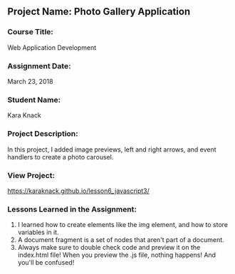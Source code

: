 ## Project Name:  Photo Gallery Application

### Course Title:
Web Application Development

### Assignment Date:  
March 23, 2018

### Student Name:  
Kara Knack

### Project Description:
In this project, I added image previews, left and right arrows, and event handlers to create a photo carousel.

### View Project:
https://karaknack.github.io/lesson6_javascript3/ 

### Lessons Learned in the Assignment:
1. I learned how to create elements like the img element, and how to store variables in it.
2. A document fragment is a set of nodes that aren't part of a document.
3. Always make sure to double check code and preview it on the index.html file! When you preview the .js file, nothing happens! And you'll be confused!
